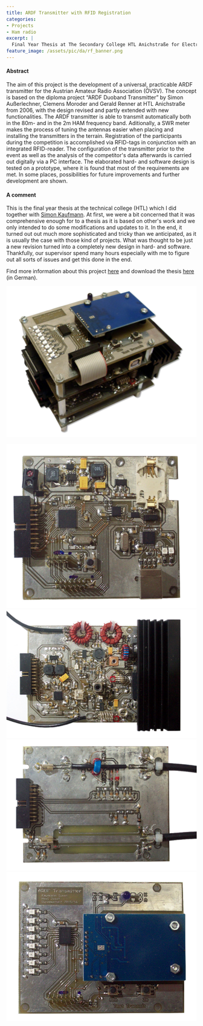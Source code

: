 ```yaml
---
title: ARDF Transmitter with RFID Registration
categories:
- Projects
- Ham radio
excerpt: |
  Final Year Thesis at The Secondary College HTL Anichstraße for Electronics and Computer Engineering which I did together with Simon Kaufmann.
feature_image: /assets/pic/da/rf_banner.png
---
```

#### Abstract
The aim of this project is the development of a universal, practicable ARDF transmitter for the Austrian Amateur Radio Association (ÖVSV). The concept is based on the diploma project “ARDF Duoband Transmitter” by Simon Außerlechner, Clemens Moroder and Gerald Renner at HTL Anichstraße from 2006, with the design revised and partly extended with new functionalities. The ARDF transmitter is able to transmit automatically both in the 80m- and in the 2m HAM frequency band. Aditionally, a SWR meter makes the process of tuning the antennas easier when placing and installing the transmitters in the terrain. Registration of the participants during the competition is accomplished via RFID-tags in conjunction with an integrated RFID-reader. The configuration of the transmitter prior to the event as well as the analysis of the competitor's data afterwards is carried out digitally via a PC interface. The elaborated hard- and software design is tested on a prototype, where it is found that most of the requirements are met. In some places, possibilities for future improvements and further development are shown.

#### A comment
This is the final year thesis at the technical college (HTL) which I did together with [Simon Kaufmann](https://www.simonkaufmann.org/). At first, we were a bit concerned that it was comprehensive enough for to a thesis as it is based on other's work and we only intended to do some modifications and updates to it. In the end, it turned out out much more sophisticated and tricky than we anticipated, as it is usually the case with those kind of projects. What was thought to be just a new revision turned into a completely new design in hard- and software. Thankfully, our supervisor spend many hours especially with me to figure out all sorts of issues and get this done in the end.  

Find more information about this project [here](https://ardf.heka.or.at/) and download the thesis [here](/assets/diplomarbeit_htl.pdf) (in German).

![Complete ARDF transmitter board stack](/assets/pic/da/fox.png)

![microcontroller PCB](/assets/pic/da/uc.jpg)
![RF PCB](/assets/pic/da/ddshf.jpg)
![directional coupler PCB](/assets/pic/da/rk.jpg)
![RFID PCB](/assets/pic/da/rfid.jpg)
